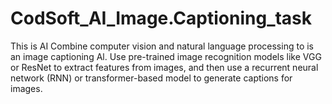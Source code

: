 # CodSoft_AI_Image.Captioning_task
This is AI Combine computer vision and natural language processing to is an image captioning Al. Use pre-trained image recognition models like VGG or ResNet to extract features from images, and then use a recurrent neural network (RNN) or transformer-based model to generate captions for images.
